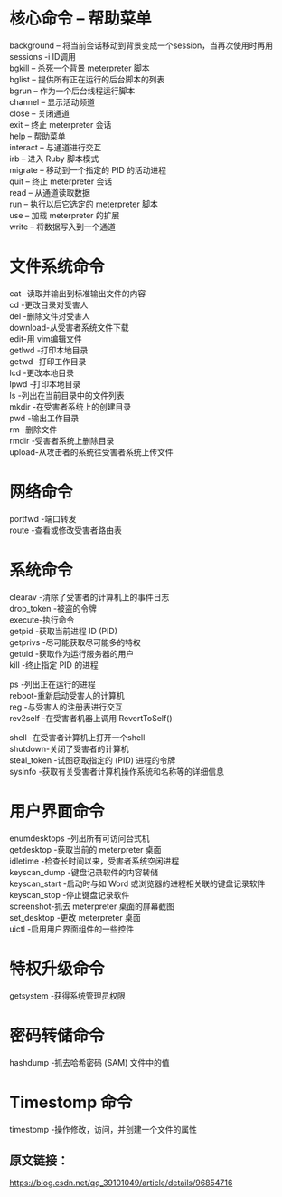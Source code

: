 # 核心命令 – 帮助菜单   
background – 将当前会话移动到背景变成一个session，当再次使用时再用sessions -i ID调用   
bgkill – 杀死一个背景 meterpreter 脚本   
bglist – 提供所有正在运行的后台脚本的列表   
bgrun – 作为一个后台线程运行脚本   
channel – 显示活动频道   
close – 关闭通道   
exit – 终止 meterpreter 会话   
help – 帮助菜单   
interact – 与通道进行交互   
irb – 进入 Ruby 脚本模式   
migrate – 移动到一个指定的 PID 的活动进程   
quit – 终止 meterpreter 会话   
read – 从通道读取数据   
run – 执行以后它选定的 meterpreter 脚本   
use – 加载 meterpreter 的扩展   
write – 将数据写入到一个通道   

# 文件系统命令   
cat -读取并输出到标准输出文件的内容   
cd -更改目录对受害人   
del -删除文件对受害人   
download-从受害者系统文件下载   
edit-用 vim编辑文件   
getlwd -打印本地目录   
getwd -打印工作目录   
lcd -更改本地目录   
lpwd -打印本地目录   
ls -列出在当前目录中的文件列表   
mkdir -在受害者系统上的创建目录   
pwd -输出工作目录   
rm -删除文件   
rmdir -受害者系统上删除目录   
upload-从攻击者的系统往受害者系统上传文件   

# 网络命令
portfwd -端口转发   
route -查看或修改受害者路由表   

# 系统命令
clearav -清除了受害者的计算机上的事件日志   
drop_token -被盗的令牌   
execute-执行命令   
getpid -获取当前进程 ID (PID)   
getprivs -尽可能获取尽可能多的特权   
getuid -获取作为运行服务器的用户   
kill -终止指定 PID 的进程   

ps -列出正在运行的进程   
reboot-重新启动受害人的计算机   
reg -与受害人的注册表进行交互   
rev2self -在受害者机器上调用 RevertToSelf()   

shell -在受害者计算机上打开一个shell   
shutdown-关闭了受害者的计算机   
steal_token -试图窃取指定的 (PID) 进程的令牌   
sysinfo -获取有关受害者计算机操作系统和名称等的详细信息   

# 用户界面命令
enumdesktops -列出所有可访问台式机   
getdesktop -获取当前的 meterpreter 桌面   
idletime -检查长时间以来，受害者系统空闲进程   
keyscan_dump -键盘记录软件的内容转储   
keyscan_start -启动时与如 Word 或浏览器的进程相关联的键盘记录软件   
keyscan_stop -停止键盘记录软件   
screenshot-抓去 meterpreter 桌面的屏幕截图   
set_desktop -更改 meterpreter 桌面   
uictl -启用用户界面组件的一些控件   

# 特权升级命令
getsystem -获得系统管理员权限   

# 密码转储命令
hashdump -抓去哈希密码 (SAM) 文件中的值   

# Timestomp 命令
timestomp -操作修改，访问，并创建一个文件的属性   

## 原文链接：
 https://blog.csdn.net/qq_39101049/article/details/96854716
